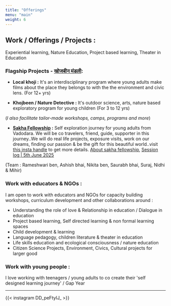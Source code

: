 ```yaml
---
title: "Offerings"
menu: "main"
weight: 6
---
```


## Work / Offerings / Projects :

Experiential learning, Nature Education, Project based learning, Theater in Education

### Flagship Projects - [खोजबीन मंडली](https://www.instagram.com/khojbeen_mandali/):

- **Local khoji :** It's an interdisciplinary program where young adults make films about the place they belongs to with the the environment and civic lens. (For 12+ yrs)

- **Khojbeen / Nature Detective :** It's outdoor science, arts, nature based exploratory program for young children (For 3 to 12 yrs)

(*I also facilitate tailor-made workshops, camps, programs and more*)

- **[Sakha Fellowship](https://www.canva.com/design/DAGbxEvFORE/JYo6NJ50K7jLHkb89ekJ1A/view?utm_content=DAGbxEvFORE&utm_campaign=designshare&utm_medium=link2&utm_source=uniquelinks&utlId=h1d966e9cd3) :** Self exploration journey for young adults from Vadodara. We will be co travelers, friend, guide, supporter in this journey..We will do real life projects, exposure visits, work on our dreams, finding our passion & be the gift for this beautiful world..visit [this insta handle](https://www.instagram.com/sakha.fellowship/) to get more details. [About sakha fellowship](https://drive.google.com/file/d/1cifmjMtyGhXxziGRb0GqoeeHqdV6gLq7/view?usp=sharing), [Session log | 5th June 2025 ](https://drive.google.com/file/d/1rfKnNBOYrq4-xfq0U2YLK8FU2wPTFZVO/view?usp=sharing)

(Team : Rameshwari ben, Ashish bhai, Nikita ben, Saurabh bhai, Suraj, Nidhi & Mihir)

### Work with educators & NGOs :

I am open to work with educators and NGOs for capacity building workshops, curriculum development and other collaborations
around : 

- Understanding the role of love & Relationship in education / Dialogue in education
- Project based learning, Self directed learning & non formal learning spaces 
- Child development & learning
- Language pedagogy, children literature & theater in education 
- Life skills education and ecological consciousness / nature education
- Citizen Science Projects, Environment, Civics, Cultural projects for larger good

### Work with young people :

I love working with teenagers / young adults to co create their 'self designed learning journey' / Gap Year


--------

{{< instagram DD_peFtyIJ_ >}}

